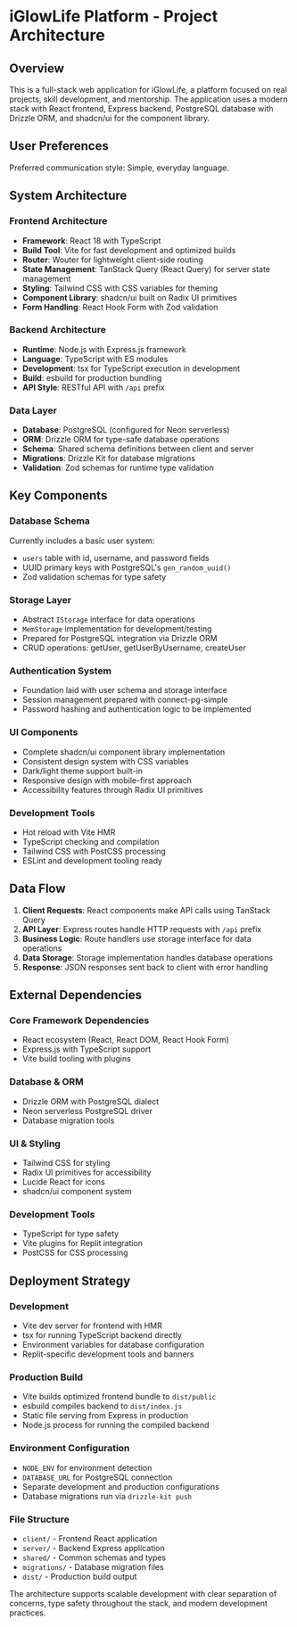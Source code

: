 # iGlowLife Platform - Project Architecture

## Overview

This is a full-stack web application for iGlowLife, a platform focused on real projects, skill development, and mentorship. The application uses a modern stack with React frontend, Express backend, PostgreSQL database with Drizzle ORM, and shadcn/ui for the component library.

## User Preferences

Preferred communication style: Simple, everyday language.

## System Architecture

### Frontend Architecture
- **Framework**: React 18 with TypeScript
- **Build Tool**: Vite for fast development and optimized builds
- **Router**: Wouter for lightweight client-side routing
- **State Management**: TanStack Query (React Query) for server state management
- **Styling**: Tailwind CSS with CSS variables for theming
- **Component Library**: shadcn/ui built on Radix UI primitives
- **Form Handling**: React Hook Form with Zod validation

### Backend Architecture
- **Runtime**: Node.js with Express.js framework
- **Language**: TypeScript with ES modules
- **Development**: tsx for TypeScript execution in development
- **Build**: esbuild for production bundling
- **API Style**: RESTful API with `/api` prefix

### Data Layer
- **Database**: PostgreSQL (configured for Neon serverless)
- **ORM**: Drizzle ORM for type-safe database operations
- **Schema**: Shared schema definitions between client and server
- **Migrations**: Drizzle Kit for database migrations
- **Validation**: Zod schemas for runtime type validation

## Key Components

### Database Schema
Currently includes a basic user system:
- `users` table with id, username, and password fields
- UUID primary keys with PostgreSQL's `gen_random_uuid()`
- Zod validation schemas for type safety

### Storage Layer
- Abstract `IStorage` interface for data operations
- `MemStorage` implementation for development/testing
- Prepared for PostgreSQL integration via Drizzle ORM
- CRUD operations: getUser, getUserByUsername, createUser

### Authentication System
- Foundation laid with user schema and storage interface
- Session management prepared with connect-pg-simple
- Password hashing and authentication logic to be implemented

### UI Components
- Complete shadcn/ui component library implementation
- Consistent design system with CSS variables
- Dark/light theme support built-in
- Responsive design with mobile-first approach
- Accessibility features through Radix UI primitives

### Development Tools
- Hot reload with Vite HMR
- TypeScript checking and compilation
- Tailwind CSS with PostCSS processing
- ESLint and development tooling ready

## Data Flow

1. **Client Requests**: React components make API calls using TanStack Query
2. **API Layer**: Express routes handle HTTP requests with `/api` prefix
3. **Business Logic**: Route handlers use storage interface for data operations
4. **Data Storage**: Storage implementation handles database operations
5. **Response**: JSON responses sent back to client with error handling

## External Dependencies

### Core Framework Dependencies
- React ecosystem (React, React DOM, React Hook Form)
- Express.js with TypeScript support
- Vite build tooling with plugins

### Database & ORM
- Drizzle ORM with PostgreSQL dialect
- Neon serverless PostgreSQL driver
- Database migration tools

### UI & Styling
- Tailwind CSS for styling
- Radix UI primitives for accessibility
- Lucide React for icons
- shadcn/ui component system

### Development Tools
- TypeScript for type safety
- Vite plugins for Replit integration
- PostCSS for CSS processing

## Deployment Strategy

### Development
- Vite dev server for frontend with HMR
- tsx for running TypeScript backend directly
- Environment variables for database configuration
- Replit-specific development tools and banners

### Production Build
- Vite builds optimized frontend bundle to `dist/public`
- esbuild compiles backend to `dist/index.js`
- Static file serving from Express in production
- Node.js process for running the compiled backend

### Environment Configuration
- `NODE_ENV` for environment detection
- `DATABASE_URL` for PostgreSQL connection
- Separate development and production configurations
- Database migrations run via `drizzle-kit push`

### File Structure
- `client/` - Frontend React application
- `server/` - Backend Express application  
- `shared/` - Common schemas and types
- `migrations/` - Database migration files
- `dist/` - Production build output

The architecture supports scalable development with clear separation of concerns, type safety throughout the stack, and modern development practices.